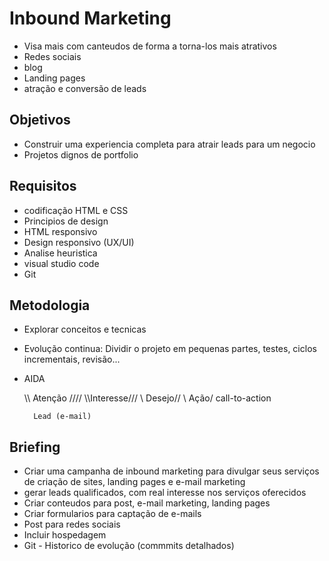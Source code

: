 # Inbound Marketing

- Visa mais com canteudos de forma a torna-los mais atrativos
- Redes sociais
- blog
- Landing pages
- atração e conversão de leads

## Objetivos
- Construir uma experiencia completa para atrair leads para um negocio
- Projetos dignos de portfolio

## Requisitos 
- codificação HTML e CSS
- Principios de design
- HTML responsivo
- Design responsivo (UX/UI)
- Analise heuristica
- visual studio code
- Git

## Metodologia
- Explorar conceitos e tecnicas
- Evolução continua: Dividir o projeto em pequenas partes, testes, ciclos incrementais, revisão...
- AIDA

    \\\\  Atenção  //// 
      \\\Interesse///
        \\ Desejo//
          \ Ação/   call-to-action

        Lead (e-mail)

## Briefing
- Criar uma campanha de inbound marketing para divulgar seus serviços 
  de criação de sites, landing pages e e-mail marketing
- gerar leads qualificados, com real interesse nos serviços oferecidos
- Criar conteudos para post, e-mail marketing, landing pages
- Criar formularios para captação de e-mails
- Post para redes sociais
- Incluir hospedagem
- Git - Historico de evolução (commmits detalhados)
